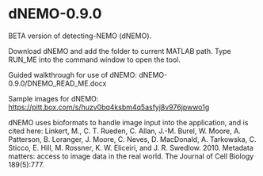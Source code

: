 # dNEMO-0.9.0
BETA version of detecting-NEMO (dNEMO). 

Download dNEMO and add the folder to current MATLAB path. Type RUN_ME into the command window to open the tool.

Guided walkthrough for use of dNEMO:
dNEMO-0.9.0/DNEMO_READ_ME.docx

Sample images for dNEMO:
https://pitt.box.com/s/huzv0bq4ksbm4q5asfyj8v976jpwwo1g

dNEMO uses bioformats to handle image input into the application, and is cited here:
Linkert, M., C. T. Rueden, C. Allan, J.-M. Burel, W. Moore, A. Patterson, B. Loranger, J. Moore, C. Neves, D. MacDonald, A. Tarkowska, C. Sticco, E. Hill, M. Rossner, K. W. Eliceiri, and J. R. Swedlow. 2010. Metadata matters: access to image data in the real world. The Journal of Cell Biology 189(5):777.

